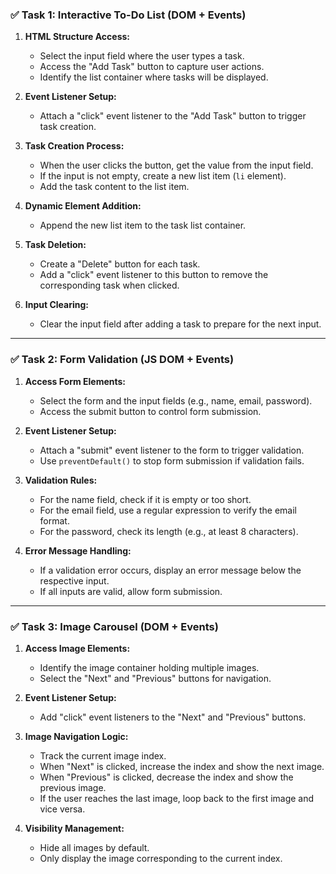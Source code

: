 ### ✅ **Task 1: Interactive To-Do List (DOM + Events)**  

1. **HTML Structure Access:**  
   - Select the input field where the user types a task.  
   - Access the "Add Task" button to capture user actions.  
   - Identify the list container where tasks will be displayed.  

2. **Event Listener Setup:**  
   - Attach a "click" event listener to the "Add Task" button to trigger task creation.  

3. **Task Creation Process:**  
   - When the user clicks the button, get the value from the input field.  
   - If the input is not empty, create a new list item (`li` element).  
   - Add the task content to the list item.  

4. **Dynamic Element Addition:**  
   - Append the new list item to the task list container.  

5. **Task Deletion:**  
   - Create a "Delete" button for each task.  
   - Add a "click" event listener to this button to remove the corresponding task when clicked.  

6. **Input Clearing:**  
   - Clear the input field after adding a task to prepare for the next input.  

---

### ✅ **Task 2: Form Validation (JS DOM + Events)**  

1. **Access Form Elements:**  
   - Select the form and the input fields (e.g., name, email, password).  
   - Access the submit button to control form submission.  

2. **Event Listener Setup:**  
   - Attach a "submit" event listener to the form to trigger validation.  
   - Use `preventDefault()` to stop form submission if validation fails.  

3. **Validation Rules:**  
   - For the name field, check if it is empty or too short.  
   - For the email field, use a regular expression to verify the email format.  
   - For the password, check its length (e.g., at least 8 characters).  

4. **Error Message Handling:**  
   - If a validation error occurs, display an error message below the respective input.  
   - If all inputs are valid, allow form submission.  

---

### ✅ **Task 3: Image Carousel (DOM + Events)**  

1. **Access Image Elements:**  
   - Identify the image container holding multiple images.  
   - Select the "Next" and "Previous" buttons for navigation.  

2. **Event Listener Setup:**  
   - Add "click" event listeners to the "Next" and "Previous" buttons.  

3. **Image Navigation Logic:**  
   - Track the current image index.  
   - When "Next" is clicked, increase the index and show the next image.  
   - When "Previous" is clicked, decrease the index and show the previous image.  
   - If the user reaches the last image, loop back to the first image and vice versa.  

4. **Visibility Management:**  
   - Hide all images by default.  
   - Only display the image corresponding to the current index.  

